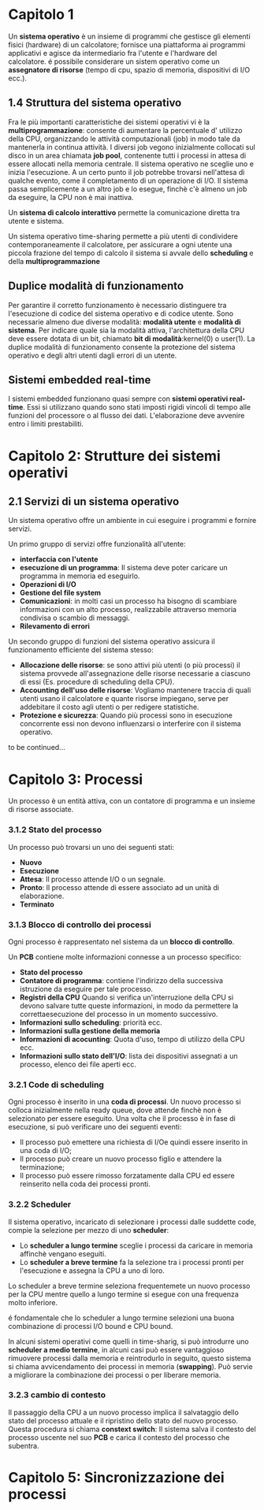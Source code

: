 # Capitolo 1

Un **sistema operativo** è un insieme di programmi che gestisce gli elementi fisici (hardware) di un calcolatore; fornisce una piattaforma ai programmi applicativi e agisce da intermediario fra l'utente e l'hardware del calcolatore.
é possibile considerare un sistem operativo come un **assegnatore di risorse** (tempo di cpu, spazio di memoria, dispositivi di I/O ecc.).

## 1.4 Struttura del sistema operativo

Fra le più importanti caratteristiche dei sistemi operativi vi è la **multiprogrammazione**: consente di aumentare la percentuale d' utilizzo della CPU, organizzando le attività computazionali (job) in modo tale da mantenerla in continua attività.
I diversi job vegono inizialmente collocati sul disco in un area chiamata **job pool**, contenente tutti i processi in attesa di essere allocati nella memoria centrale.
Il sistema operativo ne sceglie uno e inizia l'esecuzione.
A un certo punto il job potrebbe trovarsi nell'attesa di qualche evento, come il completamento di un operazione di I/O. Il sistema passa semplicemente a un altro job e lo esegue, finchè c'è almeno un job da eseguire, la CPU non è mai inattiva.

Un **sistema di calcolo interattivo** permette la comunicazione diretta tra utente e sistema.

Un sistema operativo time-sharing permette a più utenti di condividere contemporaneamente il calcolatore, per assicurare a ogni utente una piccola frazione del tempo di calcolo il sistema si avvale dello **scheduling** e della **multiprogrammazione** 

## Duplice modalità di funzionamento
Per garantire il corretto funzionamento è necessario distinguere tra l'esecuzione di codice del sistema operativo e di codice utente.
Sono necessarie almeno due diverse modalità: **modalità utente** e **modalità di sistema**. Per indicare quale sia la modalità attiva, l'architettura della CPU deve essere dotata di un bit, chiamato **bit di modalità**:kernel(0) o user(1).
La duplice modalità di funzionamento consente la protezione del sistema operativo e degli altri utenti dagli errori di un utente.

## Sistemi embedded real-time

I sistemi embedded funzionano quasi sempre con **sistemi operativi real-time**. Essi si utilizzano quando sono stati imposti rigidi vincoli di tempo alle funzioni del processore o al flusso dei dati. L'elaborazione deve avvenire entro i limiti prestabiliti.

# Capitolo 2: Strutture dei sistemi operativi

## 2.1 Servizi di un sistema operativo

Un sistema operativo offre un ambiente in cui eseguire i programmi e fornire servizi.

Un primo gruppo di servizi offre funzionalità all'utente:
* **interfaccia con l'utente**
* **esecuzione di un programma**: Il sistema deve poter caricare un programma in memoria ed eseguirlo.
* **Operazioni di I/O**
* **Gestione del file system**
* **Comunicazioni**: in molti casi un processo ha bisogno di scambiare informazioni con un alto processo, realizzabile attraverso memoria condivisa o scambio di messaggi.
* **Rilevamento di errori**

Un secondo gruppo di funzioni del sistema operativo assicura il funzionamento efficiente del sistema stesso:
* **Allocazione delle risorse**: se sono attivi più utenti (o più processi) il sistema provvede all'assegnazione delle risorse necessarie a ciascuno di essi (Es. procedure di scheduling della CPU).
* **Accounting dell'uso delle risorse**: Vogliamo mantenere traccia di quali utenti usano il calcolatore e quante risorse impiegano, serve per addebitare il costo agli utenti o per redigere statistiche.
* **Protezione e sicurezza**: Quando più processi sono in esecuzione concorrente essi non devono influenzarsi o interferire con il sistema operativo.

to be continued...

# Capitolo 3: Processi

Un processo è un entità attiva, con un contatore di programma e un insieme di risorse associate.

### 3.1.2 Stato del processo

Un processo può trovarsi un uno dei seguenti stati:
* **Nuovo**
* **Esecuzione**
* **Attesa**: Il processo attende I/O o un segnale.
* **Pronto**: Il processo attende di essere associato ad un unità di elaborazione.
* **Terminato**

### 3.1.3 Blocco di controllo dei processi

Ogni processo è rappresentato nel sistema da un **blocco di controllo**.

Un **PCB** contiene molte informazioni connesse a un processo specifico:
* **Stato del processo**
* **Contatore di programma**: contiene l'indirizzo della successiva istruzione da eseguire per tale processo.
* **Registri della CPU**
Quando si verifica un'interruzione della CPU si devono salvare tutte queste informazioni, in modo da permettere la correttaesecuzione del processo in un momento successivo.
* **Informazioni sullo scheduling**: priorità ecc.
* **Informazioni sulla gestione della memoria**
* **Informazioni di acocunting**: Quota d'uso, tempo di utilizzo della CPU ecc.
* **Informazioni sullo stato dell'I/O**: lista dei dispositivi assegnati a un processo, elenco dei file aperti ecc.

### 3.2.1 Code di scheduling

Ogni processo è inserito in una **coda di processi**.
Un nuovo processo si colloca inizialmente nella ready queue, dove attende finchè non è selezionato per essere eseguito. Una volta che il processo è in fase di esecuzione, si può verificare uno dei seguenti eventi:
* Il processo può emettere una richiesta di I/Oe quindi essere inserito in una coda di I/O;
* Il processo può creare un nuovo processo figlio e attendere la terminazione;
* Il processo può essere rimosso forzatamente dalla CPU ed essere reinserito nella coda dei processi pronti.

### 3.2.2 Scheduler

Il sistema operativo, incaricato di selezionare i processi dalle suddette code, compie la selezione per mezzo di uno **scheduler**:
* Lo **scheduler a lungo termine** sceglie i processi da caricare in memoria affinchè vengano eseguiti.
* Lo **scheduler a breve termine** fa la selezione tra i processi pronti per l'esecuzione e assegna la CPU a uno di loro.

Lo scheduler a breve termine seleziona frequentemete un nuovo processo per la CPU mentre quello a lungo termine si esegue con una frequenza molto inferiore.

é fondamentale che lo scheduler a lungo termine selezioni una buona combinazione di processi I/O bound e CPU bound.

In alcuni sistemi operativi come quelli in time-sharig, si può introdurre uno **scheduler a medio termine**, in alcuni casi può essere vantaggioso rimuovere processi dalla memoria e reintrodurlo in seguito, questo sistema si chiama avvicendamento dei processi in memoria (**swapping**). Può servie a migliorare la combinazione dei processi o per liberare memoria.

### 3.2.3 cambio di contesto

Il passaggio della CPU a un nuovo processo implica il salvataggio dello stato del processo attuale e il ripristino dello stato del nuovo processo. Questa procedura si chiama **constext switch**: Il sistema salva il contesto del processo uscente nel suo **PCB** e carica il contesto del processo  che subentra.




# Capitolo 5: Sincronizzazione dei processi

